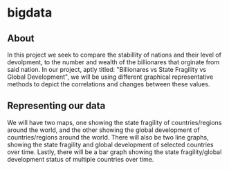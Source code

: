 # bigdata

## About
In this project we seek to compare the stabillity of nations and their level of devolpment, to the number and wealth of the billionares that orginate from said nation.
In our project, aptly titled: "Billionares vs State Fragility vs Global Development", we will be using different graphical representative methods to depict the correlations and changes between these values.

## Representing our data
We will have two maps, one showing the state fragility of countries/regions around the world, and the other showing the global development of countries/regions around the world.
There will also be two line graphs, showing the state fragility and global development of selected countries over time. Lastly, there will be a bar graph showing the state fragility/global development status of multiple countries over time.